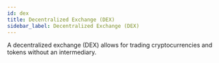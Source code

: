 ```yaml
---
id: dex
title: Decentralized Exchange (DEX)
sidebar_label: Decentralized Exchange (DEX)
---
```


A decentralized exchange (DEX) allows for trading cryptocurrencies and tokens without an intermediary.
